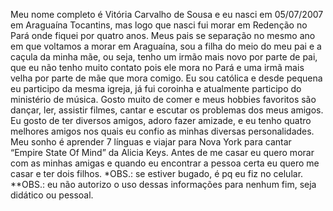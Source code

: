 Meu nome completo é Vitória Carvalho de
Sousa e eu nasci em 05/07/2007 em
Araguaína Tocantins, mas logo que nasci
fui morar em Redenção no Pará onde
fiquei por quatro anos. Meus pais se
separação no mesmo ano em que voltamos
a morar em Araguaína, sou a filha do
meio do meu pai e a caçula da minha
mãe, ou seja, tenho um irmão mais novo
por parte de pai, que eu não tenho 
muito contato pois ele mora no Pará e
uma irmã mais velha por parte de mãe 
que mora comigo.
Eu sou católica e desde pequena eu
participo da mesma igreja, já fui
coroinha e atualmente participo do
ministério de música. Gosto muito de
comer e meus hobbies favoritos são
dançar, ler, assistir filmes, cantar e
escutar os problemas dos meus amigos.
Eu gosto de ter diversos amigos, adoro
fazer amizade, e eu tenho quatro
melhores amigos nos quais eu confio as
minhas diversas personalidades.
Meu sonho é aprender 7 línguas e
viajar para Nova York para cantar
“Empire State Of Mind” da Alicia Keys.
Antes de me casar eu quero morar com
as minhas amigas e quando eu encontrar
a pessoa certa eu quero me casar e ter dois filhos.
*OBS.: se estiver bugado, é pq eu fiz no celular.
**OBS.: eu não autorizo o uso dessas informações para nenhum fim, seja didático ou pessoal.
